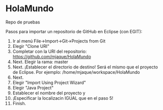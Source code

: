 # HolaMundo
Repo de pruebas

Pasos para importar un repositorio de GitHub en Eclipse (con EGIT):
1. Ir al menú File->Import->Git->Projects from Git
1. Elegir "Clone URI"
1. Completar con la URI del repositorio: https://github.com/mjaque/HolaMundo
1. Next. Elegir la rama: master
1. Next. ¡Establecer el directorio de destino! Será el mismo que el proyecto de Eclipse.
  Por ejemplo: /home/mjaque/workspace/HolaMundo
1. Next. 
1. Elegir "Import Using Project Wizard"
1. Elegir "Java Project"
1. Establecer el nombre del proyecto y
1. ¡Especificar la localizacin IGUAL que en el paso 5!
1. Finish.
